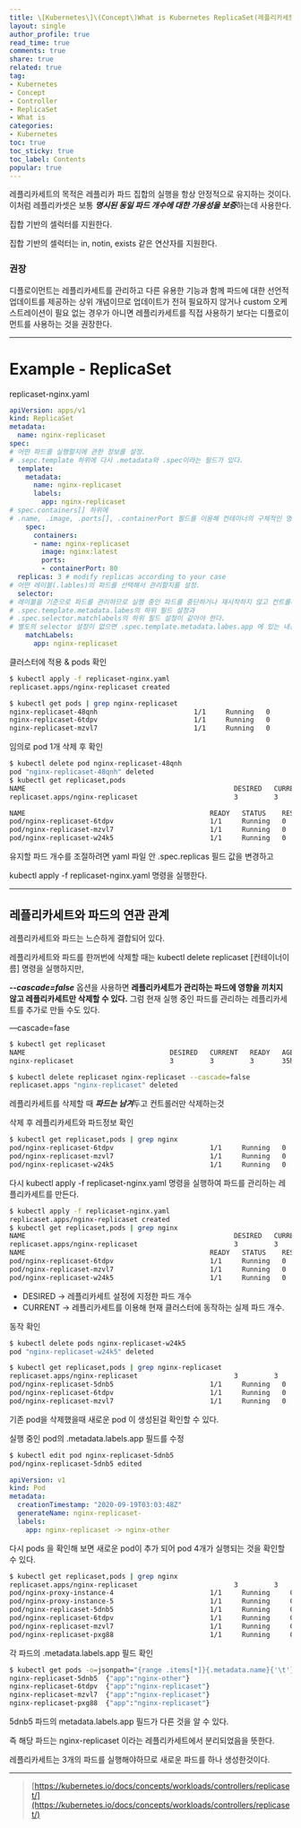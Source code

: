```yaml
---
title: \[Kubernetes\]\(Concept\)What is Kubernetes ReplicaSet(레플리카세트)
layout: single
author_profile: true
read_time: true
comments: true
share: true
related: true
tag:
- Kubernetes
- Concept
- Controller 
- ReplicaSet
- What is
categories:
- Kubernetes
toc: true
toc_sticky: true
toc_label: Contents
popular: true
---
```

레플리카세트의 목적은 레플리카 파드 집합의 실행을 항상 안정적으로 유지하는 것이다. 이처럼 레플리카셋은 보통 ***명시된 동일 파드 개수에 대한 가용성을 보증***하는데 사용한다.

집합 기반의 셀럭터를 지원한다. 

집합 기반의 셀럭터는 in, notin, exists 같은 연산자를 지원한다.

### 권장

디플로이먼트는 레플리카세트를 관리하고 다른 유용한 기능과 함께 파드에 대한 선언적 업데이트를 제공하는 상위 개념이므로 업데이트가 전혀 필요하지 않거나 custom 오케스트레이션이 필요 없는 경우가 아니면 레플리카세트를 직접 사용하기 보다는 디플로이먼트를 사용하는 것을 권장한다.

---

# Example - ReplicaSet

replicaset-nginx.yaml

```yaml
apiVersion: apps/v1
kind: ReplicaSet
metadata:
  name: nginx-replicaset
spec:
# 어떤 파드를 실행할지에 관한 정보를 설정. 
# .sepc.template 하위에 다시 .metadata와 .spec이라는 필드가 있다.
  template:
    metadata:
      name: nginx-replicaset
      labels:
        app: nginx-replicaset
# spec.containers[] 하위에 
# .name, .image, .ports[], .containerPort 필드를 이용해 컨테이너의 구체적인 명세를 설정한다.
    spec:
      containers:
      - name: nginx-replicaset
        image: nginx:latest
        ports:
        - containerPort: 80
  replicas: 3 # modify replicas according to your case
# 어떤 레이블(.lables)의 파드를 선택해서 관리할지를 설정.
  selector: 
# 레이블을 기준으로 파드를 관리하므로 실행 중인 파드를 중단하거나 재시작하지 않고 컨트롤러가 관리하는 파드를 변경할 수 있다.
# .spec.template.metadata.labes의 하위 필드 설정과 
# .spec.selector.matchlabels의 하위 필드 설정이 같아야 한다.
# 별도의 selector 설정이 없으면 .spec.template.metadata.labes.app 에 있는 내용을 기본값으로 설정한다.
    matchLabels:
      app: nginx-replicaset
```

클러스터에 적용 & pods 확인

```bash
$ kubectl apply -f replicaset-nginx.yaml
replicaset.apps/nginx-replicaset created

$ kubectl get pods | grep nginx-replicaset
nginx-replicaset-48qnh                        1/1     Running   0          44s
nginx-replicaset-6tdpv                        1/1     Running   0          44s
nginx-replicaset-mzvl7                        1/1     Running   0          44s
```

임의로 pod 1개 삭제 후 확인

```bash
$ kubectl delete pod nginx-replicaset-48qnh
pod "nginx-replicaset-48qnh" deleted
$ kubectl get replicaset,pods
NAME                                                    DESIRED   CURRENT   READY   AGE
replicaset.apps/nginx-replicaset                        3         3         3       4m59s

NAME                                              READY   STATUS    RESTARTS   AGE
pod/nginx-replicaset-6tdpv                        1/1     Running   0          4m59s
pod/nginx-replicaset-mzvl7                        1/1     Running   0          4m59s
pod/nginx-replicaset-w24k5                        1/1     Running   0          2m48s

```

유지할 파드 개수를 조절하려면 yaml 파일 안 .spec.replicas 필드 값을 변경하고

kubectl apply -f replicaset-nginx.yaml 명령을 실행한다.

---

## 레플리카세트와 파드의 연관 관계

레플리카세트와 파드는 느슨하게 결합되어 있다. 

레플리카세트와 파드를 한꺼번에 삭제할 때는 kubectl delete replicaset [컨테이너이름] 명령을 실행하지만,

***--cascade=false*** 옵션을 사용하면 **레플리카세트가 관리하는 파드에 영향을 끼치지 않고 레플리카세트만 삭제할 수 있다.** 그럼 현재 실행 중인 파드를 관리하는 레플리카세트를 추가로 만들 수도 있다.

—cascade=fase

```bash
$ kubectl get replicaset
NAME                                    DESIRED   CURRENT   READY   AGE
nginx-replicaset                        3         3         3       35h

$ kubectl delete replicaset nginx-replicaset --cascade=false
replicaset.apps "nginx-replicaset" deleted
```

레플리카세트를 삭제할 때 ***파드는 남겨***두고 컨트롤러만 삭제하는것

삭제 후 레플리카세트와 파드정보 확인

```bash
$ kubectl get replicaset,pods | grep nginx
pod/nginx-replicaset-6tdpv                        1/1     Running   0          35h
pod/nginx-replicaset-mzvl7                        1/1     Running   0          35h
pod/nginx-replicaset-w24k5                        1/1     Running   0          35h
```

다시 kubectl apply -f replicaset-nginx.yaml 명령을 실행하여 파드를 관리하는 레플리카세트를 만든다.

```bash
$ kubectl apply -f replicaset-nginx.yaml
replicaset.apps/nginx-replicaset created
$ kubectl get replicaset,pods | grep nginx
NAME                                                    DESIRED   CURRENT   READY   AGE
replicaset.apps/nginx-replicaset                        3         3         3       22s
NAME                                              READY   STATUS    RESTARTS   AGE
pod/nginx-replicaset-6tdpv                        1/1     Running   0          35h
pod/nginx-replicaset-mzvl7                        1/1     Running   0          35h
pod/nginx-replicaset-w24k5                        1/1     Running   0          35h
```

- DESIRED → 레플리카세트 설정에 지정한 파드 개수
- CURRENT → 레플리카세트를 이용해 현재 클러스터에 동작하는 실제 파드 개수.

동작 확인

```bash
$ kubectl delete pods nginx-replicaset-w24k5
pod "nginx-replicaset-w24k5" deleted

$ kubectl get replicaset,pods | grep nginx-replicaset
replicaset.apps/nginx-replicaset                        3         3         3       4m47s
pod/nginx-replicaset-5dnb5                        1/1     Running   0          25s
pod/nginx-replicaset-6tdpv                        1/1     Running   0          35h
pod/nginx-replicaset-mzvl7                        1/1     Running   0          35h
```

기존 pod을 삭제했을때 새로운 pod 이 생성된걸 확인할 수 있다.

실행 중인 pod의 .metadata.labels.app 필드를 수정

```bash
$ kubectl edit pod nginx-replicaset-5dnb5
pod/nginx-replicaset-5dnb5 edited
```

```yaml
apiVersion: v1
kind: Pod
metadata:
  creationTimestamp: "2020-09-19T03:03:48Z"
  generateName: nginx-replicaset-
  labels:
    app: nginx-replicaset -> nginx-other
```

다시 pods 을 확인해 보면 새로운 pod이 추가 되어 pod 4개가 실행되는 것을 확인할 수 있다.

```bash
$ kubectl get replicaset,pods | grep nginx
replicaset.apps/nginx-replicaset                        3         3         3       12m
pod/nginx-proxy-instance-4                        1/1     Running     0          4d21h
pod/nginx-proxy-instance-5                        1/1     Running     0          4d21h
pod/nginx-replicaset-5dnb5                        1/1     Running     0          8m
pod/nginx-replicaset-6tdpv                        1/1     Running     0          35h
pod/nginx-replicaset-mzvl7                        1/1     Running     0          35h
pod/nginx-replicaset-pxg88                        1/1     Running     0          3m41s
```

각 파드의 .metadata.labels.app 필드 확인

```bash
$ kubectl get pods -o=jsonpath="{range .items[*]}{.metadata.name}{'\t'}{.metadata.labels}{'\n'}{end}" | grep nginx
nginx-replicaset-5dnb5	{"app":"nginx-other"}
nginx-replicaset-6tdpv	{"app":"nginx-replicaset"}
nginx-replicaset-mzvl7	{"app":"nginx-replicaset"}
nginx-replicaset-pxg88	{"app":"nginx-replicaset"}
```

5dnb5 파드의 metadata.labels.app 필드가 다른 것을 알 수 있다.

즉 해당 파드는 nginx-replicaset 이라는 레플리카세트에서 분리되었음을 뜻한다.

레플리카세트는 3개의 파드를 실행해야하므로 새로운 파드를 하나 생성한것이다.

---

> [https://kubernetes.io/docs/concepts/workloads/controllers/replicaset/](https://kubernetes.io/docs/concepts/workloads/controllers/replicaset/)
>